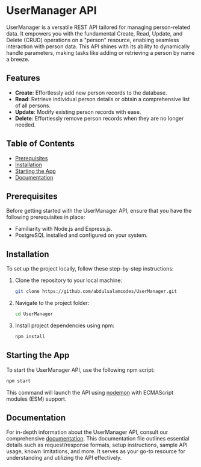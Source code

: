 # UserManager API

UserManager is a versatile REST API tailored for managing person-related data. It empowers you with the fundamental Create, Read, Update, and Delete (CRUD) operations on a "person" resource, enabling seamless interaction with person data. This API shines with its ability to dynamically handle parameters, making tasks like adding or retrieving a person by name a breeze.

## Features
- **Create**: Effortlessly add new person records to the database.
- **Read**: Retrieve individual person details or obtain a comprehensive list of all persons.
- **Update**: Modify existing person records with ease.
- **Delete**: Effortlessly remove person records when they are no longer needed.

## Table of Contents

- [Prerequisites](#prerequisites)
- [Installation](#installation)
- [Starting the App](#starting-the-app)
- [Documentation](#documentation)

## Prerequisites

Before getting started with the UserManager API, ensure that you have the following prerequisites in place:

- Familiarity with Node.js and Express.js.
- PostgreSQL installed and configured on your system.

## Installation

To set up the project locally, follow these step-by-step instructions:

1. Clone the repository to your local machine:
   ```bash
   git clone https://github.com/abdulsalamcodes/UserManager.git
   ```

2. Navigate to the project folder:
   ```bash
   cd UserManager
   ```

3. Install project dependencies using npm:
   ```bash
   npm install
   ```

## Starting the App

To start the UserManager API, use the following npm script:

 ```bash
npm start
```

This command will launch the API using [nodemon](https://www.npmjs.com/package/nodemon) with ECMAScript modules (ESM) support.

## Documentation

For in-depth information about the UserManager API, consult our comprehensive [documentation](/DOCUMENTATION.md). This documentation file outlines essential details such as request/response formats, setup instructions, sample API usage, known limitations, and more. It serves as your go-to resource for understanding and utilizing the API effectively.


